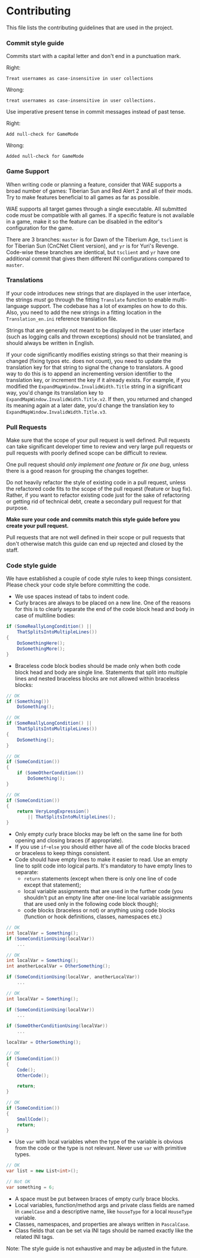 # Contributing

This file lists the contributing guidelines that are used in the project.

### Commit style guide

Commits start with a capital letter and don't end in a punctuation mark.

Right:
```
Treat usernames as case-insensitive in user collections
```

Wrong:
```
treat usernames as case-insensitive in user collections.
```

Use imperative present tense in commit messages instead of past tense.

Right:
```
Add null-check for GameMode
```

Wrong:
```
Added null-check for GameMode
```

### Game Support

When writing code or planning a feature, consider that WAE supports a broad number of games: Tiberian Sun and Red Alert 2 and all of their mods. Try to make features beneficial to all games as far as possible.

WAE supports all target games through a single executable. All submitted code _must_ be compatible with all games. If a specific feature is not available in a game, make it so the feature can be disabled in the editor's configuration for the game.

There are 3 branches: `master` is for Dawn of the Tiberium Age, `tsclient` is for Tiberian Sun (CnCNet Client version), and `yr` is for Yuri's Revenge. Code-wise these branches are identical, but `tsclient` and `yr` have one additional commit that gives them different INI configurations compared to `master`.

### Translations

If your code introduces new strings that are displayed in the user interface, the strings _must_ go through the fitting `Translate` function to enable multi-language support. The codebase has a lot of examples on how to do this. Also, you need to add the new strings in a fitting location in the `Translation_en.ini` reference translation file.

Strings that are generally not meant to be displayed in the user interface (such as logging calls and thrown exceptions) should not be translated, and should always be written in English.

If your code significantly modifies existing strings so that their meaning is changed (fixing typos etc. does not count), you need to update the translation key for that string to signal the change to translators. A good way to do this is to append an incrementing version identifier to the translation key, or increment the key if it already exists. For example, if you modified the `ExpandMapWindow.InvalidWidth.Title` string in a significant way, you'd change its translation key to `ExpandMapWindow.InvalidWidth.Title.v2`. If then, you returned and changed its meaning again at a later date, you'd change the translation key to `ExpandMapWindow.InvalidWidth.Title.v3`.

### Pull Requests

Make sure that the scope of your pull request is well defined. Pull requests can take significant developer time to review and very large pull requests or pull requests with poorly defined scope can be difficult to review.

One pull request should _only implement one feature_ or _fix one bug_, unless there is a good reason for grouping the changes together.

Do not heavily refactor the style of existing code in a pull request, unless the refactored code fits to the scope of the pull request (feature or bug fix). Rather, if you want to refactor existing code just for the sake of refactoring or getting rid of technical debt, create a secondary pull request for that purpose.

**Make sure your code and commits match this style guide before you create your pull request.**

Pull requests that are not well defined in their scope or pull requests that don't otherwise match this guide can end up rejected and closed by the staff.

### Code style guide

We have established a couple of code style rules to keep things consistent. Please check your code style before committing the code.
- We use spaces instead of tabs to indent code.
- Curly braces are always to be placed on a new line. One of the reasons for this is to clearly separate the end of the code block head and body in case of multiline bodies:
```cs
if (SomeReallyLongCondition() ||
    ThatSplitsIntoMultipleLines())
{
    DoSomethingHere();
    DoSomethingMore();
}
```
- Braceless code block bodies should be made only when both code block head and body are single line. Statements that split into multiple lines and nested braceless blocks are not allowed within braceless blocks:
```cs
// OK
if (Something())
    DoSomething();

// OK
if (SomeReallyLongCondition() ||
    ThatSplitsIntoMultipleLines())
{
    DoSomething();
}

// OK
if (SomeCondition())
{
    if (SomeOtherCondition())
        DoSomething();
}

// OK
if (SomeCondition())
{
    return VeryLongExpression()
        || ThatSplitsIntoMultipleLines();
}
```
- Only empty curly brace blocks may be left on the same line for both opening and closing braces (if appropriate).
- If you use `if`-`else` you should either have all of the code blocks braced or braceless to keep things consistent.
- Code should have empty lines to make it easier to read. Use an empty line to split code into logical parts. It's mandatory to have empty lines to separate:
  - `return` statements (except when there is only one line of code except that statement);
  - local variable assignments that are used in the further code (you shouldn't put an empty line after one-line local variable assignments that are used only in the following code block though);
  - code blocks (braceless or not) or anything using code blocks (function or hook definitions, classes, namespaces etc.)
```cs
// OK
int localVar = Something();
if (SomeConditionUsing(localVar))
    ...

// OK
int localVar = Something();
int anotherLocalVar = OtherSomething();

if (SomeConditionUsing(localVar, anotherLocalVar))
    ...

// OK
int localVar = Something();

if (SomeConditionUsing(localVar))
    ...

if (SomeOtherConditionUsing(localVar))
    ...

localVar = OtherSomething();

// OK
if (SomeCondition())
{
    Code();
    OtherCode();

    return;
}

// OK
if (SomeCondition())
{
    SmallCode();
    return;
}
```
- Use `var` with local variables when the type of the variable is obvious from the code or the type is not relevant. Never use `var` with primitive types.
```cs
// OK
var list = new List<int>();

// Not OK
var something = 6;
```
- A space must be put between braces of empty curly brace blocks.
- Local variables, function/method args and private class fields are named in `camelCase` and a descriptive name, like `houseType` for a local `HouseType` variable.
- Classes, namespaces, and properties are always written in `PascalCase`.
- Class fields that can be set via INI tags should be named exactly like the related INI tags.

Note: The style guide is not exhaustive and may be adjusted in the future.

